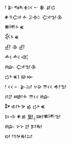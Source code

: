 <div class='block'>
<div class='line'>𒁹 𒉌𒈝𒈬𒌋 𒀸 𒆜 𒋗𒌓</div>
<div class='line'>𒀭𒀀𒉏 𒅆 𒊒𒁴 𒉏𒈠𒆠</div>
<div class='line'>𒌦𒈨𒌍</div>
<div class='line'>𒄗𒈨𒌍</div>
<div class='line'>𒌷 𒆠 𒌷</div>
<div class='line'>𒋀 𒋀 𒄤</div>
<div class='line'>𒈗 𒉏𒈠𒆠</div>
<div class='line'>𒌓𒈨𒌍𒋙 𒄫𒁍</div>
<div class='line'>𒁹 𒌋𒌋 𒀸 𒉌𒁺 𒆳𒄩 𒐈𒌋𒌋 𒊨𒈠</div>
<div class='line'>𒄑𒆪 𒅍𒅆 𒐈𒌋𒌋 𒈗</div>
<div class='line'>𒀯𒊕𒈨𒃻 𒌗 𒌓𒈨𒌍</div>
<div class='line'>𒄿𒈾 𒀭𒂊 𒅅𒌅𒌦𒈠</div>
<div class='line'>𒈗 𒆳𒆳 𒇻 𒁕𒊑</div>
<div class='line'>𒊭 𒁹𒀀𒃻𒊑𒁺</div>
</div>